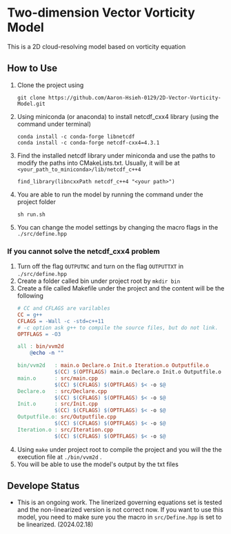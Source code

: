 # Two-dimension Vector Vorticity Model
This is a 2D cloud-resolving model based on vorticity equation

## How to Use
1. Clone the project using
    ```
    git clone https://github.com/Aaron-Hsieh-0129/2D-Vector-Vorticity-Model.git
    ```

2. Using miniconda (or anaconda) to install netcdf_cxx4 library (using the command under terminal)
    ```
    conda install -c conda-forge libnetcdf
    conda install -c conda-forge netcdf-cxx4=4.3.1
    ```

3. Find the installed netcdf library under miniconda and use the paths to modify the paths into CMakeLists.txt. Usually, it will be at ``` <your_path_to_miniconda>/lib/netcdf_c++4 ```

    ```
    find_library(libncxxPath netcdf_c++4 "<your path>")
    ```

4. You are able to run the model by running the command under the project folder
    ```
    sh run.sh
    ```

5. You can change the model settings by  changing the macro flags in the ``` ./src/define.hpp ```

### If you cannot solve the netcdf_cxx4 problem
1. Turn off the flag ```OUTPUTNC``` and turn on the flag ```OUTPUTTXT``` in ``` ./src/define.hpp ```
2. Create a folder called bin under project root by ```mkdir bin```
3. Create a file called Makefile under the project and the content will be the following
    ```Makefile
    # CC and CFLAGS are varilables
    CC = g++
    CFLAGS = -Wall -c -std=c++11
    # -c option ask g++ to compile the source files, but do not link.
    OPTFLAGS = -O3

    all	: bin/vvm2d
        @echo -n ""

    bin/vvm2d	: main.o Declare.o Init.o Iteration.o Outputfile.o 
                $(CC) $(OPTFLAGS) main.o Declare.o Init.o Outputfile.o Iteration.o -o bin/vvm2d
    main.o 	   	: src/main.cpp
                $(CC) $(CFLAGS) $(OPTFLAGS) $< -o $@
    Declare.o	: src/Declare.cpp
                $(CC) $(CFLAGS) $(OPTFLAGS) $< -o $@
    Init.o		: src/Init.cpp
                $(CC) $(CFLAGS) $(OPTFLAGS) $< -o $@
    Outputfile.o: src/Outputfile.cpp
                $(CC) $(CFLAGS) $(OPTFLAGS) $< -o $@
    Iteration.o	: src/Iteration.cpp
                $(CC) $(CFLAGS) $(OPTFLAGS) $< -o $@
    ```
4. Using ```make``` under project root to compile the project and you will the the execution file at ```./bin/vvm2d``` .
5. You will be able to use the model's output by the txt files


## Develope Status
- This is an ongoing work. The linerized governing equations set is tested and the non-linearized version is not correct now. If you want to use this model, you need to make sure you the macro in ```src/Define.hpp``` is set to be linearized. (2024.02.18)